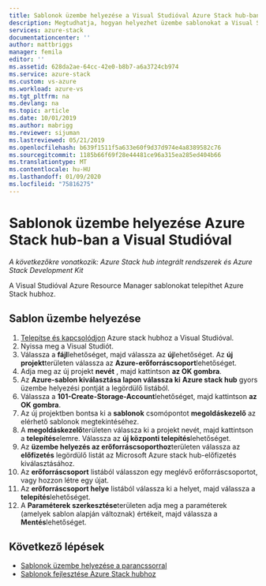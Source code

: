 ```yaml
---
title: Sablonok üzembe helyezése a Visual Studióval Azure Stack hub-ban | Microsoft Docs
description: Megtudhatja, hogyan helyezhet üzembe sablonokat a Visual Studióval Azure Stack hub-ban.
services: azure-stack
documentationcenter: ''
author: mattbriggs
manager: femila
editor: ''
ms.assetid: 628da2ae-64cc-42e0-b8b7-a6a3724cb974
ms.service: azure-stack
ms.custom: vs-azure
ms.workload: azure-vs
ms.tgt_pltfrm: na
ms.devlang: na
ms.topic: article
ms.date: 10/01/2019
ms.author: mabrigg
ms.reviewer: sijuman
ms.lastreviewed: 05/21/2019
ms.openlocfilehash: b639f1511f5a633e60f9d37d974e4a8389582c76
ms.sourcegitcommit: 1185b66f69f28e44481ce96a315ea285ed404b66
ms.translationtype: MT
ms.contentlocale: hu-HU
ms.lasthandoff: 01/09/2020
ms.locfileid: "75816275"
---
```

# <a name="deploy-templates-in-azure-stack-hub-using-visual-studio"></a>Sablonok üzembe helyezése Azure Stack hub-ban a Visual Studióval

*A következőkre vonatkozik: Azure Stack hub integrált rendszerek és Azure Stack Development Kit*

A Visual Studióval Azure Resource Manager sablonokat telepíthet Azure Stack hubhoz.

## <a name="to-deploy-a-template"></a>Sablon üzembe helyezése

1. [Telepítse és kapcsolódjon](azure-stack-install-visual-studio.md) Azure stack hubhoz a Visual Studióval.
2. Nyissa meg a Visual Studiót.
3. Válassza a **fájl**lehetőséget, majd válassza az **új**lehetőséget. Az **új projekt**területen válassza az **Azure-erőforráscsoport**lehetőséget.
4. Adja meg az új projekt **nevét** , majd kattintson **az OK gombra**.
5. Az **Azure-sablon kiválasztása lapon válassza ki** **Azure stack hub** gyors üzembe helyezési pontját a legördülő listából.
6. Válassza a **101-Create-Storage-Account**lehetőséget, majd kattintson **az OK gombra**.
7. Az új projektben bontsa ki a **sablonok** csomópontot **megoldáskezelő** az elérhető sablonok megtekintéséhez.
8. A **megoldáskezelő**területen válassza ki a projekt nevét, majd kattintson a **telepítés**elemre. Válassza az **új központi telepítés**lehetőséget.
9. Az **üzembe helyezés az erőforráscsoporthoz**területen válassza az **előfizetés** legördülő listát az Microsoft Azure stack hub-előfizetés kiválasztásához.
10. Az **erőforráscsoport** listából válasszon egy meglévő erőforráscsoportot, vagy hozzon létre egy újat.
11. Az **erőforráscsoport helye** listából válassza ki a helyet, majd válassza a **telepítés**lehetőséget.
12. A **Paraméterek szerkesztése**területen adja meg a paraméterek (amelyek sablon alapján változnak) értékeit, majd válassza a **Mentés**lehetőséget.

## <a name="next-steps"></a>Következő lépések

* [Sablonok üzembe helyezése a parancssorral](azure-stack-deploy-template-command-line.md)
* [Sablonok fejlesztése Azure Stack hubhoz](azure-stack-develop-templates.md)
